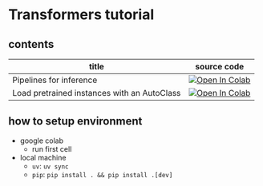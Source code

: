 # Transformers tutorial

## contents
| title | source code |
| --- | --- |
| Pipelines for inference | [![Open In Colab](https://colab.research.google.com/assets/colab-badge.svg)](https://colab.research.google.com/github/nattyo1226/hf_tutorial/blob/main/out/pipelines.ipynb) |
| Load pretrained instances with an AutoClass | [![Open In Colab](https://colab.research.google.com/assets/colab-badge.svg)](https://colab.research.google.com/github/nattyo1226/hf_tutorial/blob/main/out/autoclass.ipynb) |

## how to setup environment
- google colab
    - run first cell
- local machine
    - `uv`: `uv sync`
    - `pip`: `pip install . && pip install .[dev]`
